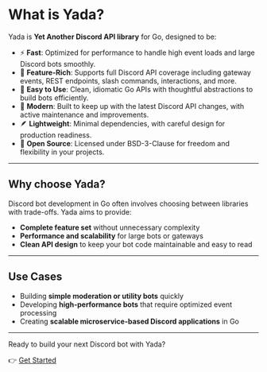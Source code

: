 
# What is Yada?

Yada is **Yet Another Discord API library** for Go, designed to be:

- ⚡ **Fast**: Optimized for performance to handle high event loads and large Discord bots smoothly.
- 🚀 **Feature-Rich**: Supports full Discord API coverage including gateway events, REST endpoints, slash commands, interactions, and more.
- 🧩 **Easy to Use**: Clean, idiomatic Go APIs with thoughtful abstractions to build bots efficiently.
- 🔧 **Modern**: Built to keep up with the latest Discord API changes, with active maintenance and improvements.
- 🪶 **Lightweight**: Minimal dependencies, with careful design for production readiness.
- 📝 **Open Source**: Licensed under BSD-3-Clause for freedom and flexibility in your projects.

---

## Why choose Yada?

Discord bot development in Go often involves choosing between libraries with trade-offs. Yada aims to provide:

- **Complete feature set** without unnecessary complexity
- **Performance and scalability** for large bots or gateways
- **Clean API design** to keep your bot code maintainable and easy to read

---

## Use Cases

- Building **simple moderation or utility bots** quickly
- Developing **high-performance bots** that require optimized event processing
- Creating **scalable microservice-based Discord applications** in Go

---

Ready to build your next Discord bot with Yada?

👉 [Get Started](/introduction/getting-started)


